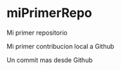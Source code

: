 # miPrimerRepo

Mi primer repositorio

Mi primer contribucion local a Github

Un commit mas desde Github
